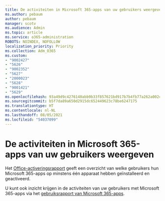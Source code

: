 ```yaml
---
title: De activiteiten in Microsoft 365-apps van uw gebruikers weergeven
ms.author: pebaum
author: pebaum
manager: scotv
ms.audience: Admin
ms.topic: article
ms.service: o365-administration
ROBOTS: NOINDEX, NOFOLLOW
localization_priority: Priority
ms.collection: Adm_O365
ms.custom:
- "9002427"
- "5626"
- "9002352"
- "5627"
- "2000023"
- "5628"
- "9001421"
- "5629"
ms.openlocfilehash: 93a49d9c4276140abb9b33f857621bd917b7b4fb77a262a002ce96a6e6124fb7
ms.sourcegitcommit: b5f7da89a650d2915dc652449623c78be6247175
ms.translationtype: HT
ms.contentlocale: nl-NL
ms.lasthandoff: 08/05/2021
ms.locfileid: "54037099"
---
```

# <a name="view-your-users-microsoft-365-apps-activity"></a>De activiteiten in Microsoft 365-apps van uw gebruikers weergeven

Het [Office-activeringsrapport](https://docs.microsoft.com/microsoft-365/admin/activity-reports/microsoft-office-activations?view=o365-worldwide) geeft een overzicht van welke gebruikers hun Microsoft 365-apps op minstens één apparaat hebben geïnstalleerd en geactiveerd.

U kunt ook inzicht krijgen in de activiteiten van uw gebruikers met Microsoft 365-apps via het [gebruiksrapport van Microsoft 365-apps](https://docs.microsoft.com/microsoft-365/admin/activity-reports/microsoft365-apps-usage?view=o365-worldwide).
